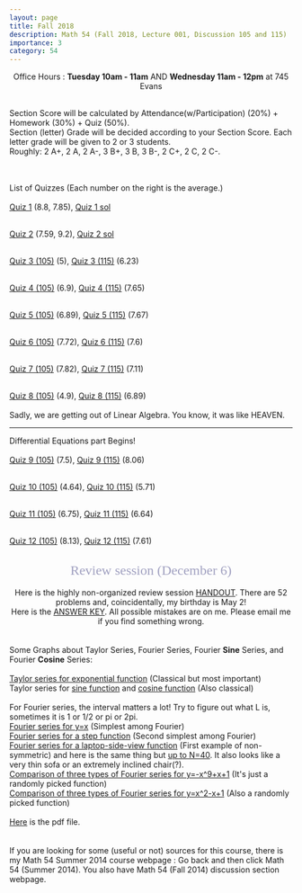 ```yaml
---
layout: page
title: Fall 2018
description: Math 54 (Fall 2018, Lecture 001, Discussion 105 and 115)
importance: 3
category: 54
---
```

<html>

<body>

<center> Office Hours : <b>Tuesday 10am - 11am</b> AND <b>Wednesday 11am - 12pm</b> at 745 Evans </center><br>

Section Score will be calculated by Attendance(w/Participation) (20%) + Homework (30%) + Quiz (50%).<br>
Section (letter) Grade will be decided according to your Section Score. Each letter grade will be given to 2 or 3 students.<br>Roughly: 2 A+, 2 A, 2 A-, 3 B+, 3 B, 3 B-, 2 C+, 2 C, 2 C-.

<br><br>List of Quizzes (Each number on the right is the average.)<br><br>
<a href="{{ site.url }}/assets/teaching/54f18/Quiz1.pdf">Quiz 1</a> (8.8, 7.85), <a href="{{ site.url }}/assets/teaching/54f18/Quiz1%20sol.pdf">Quiz 1 sol</a><br><br>

<a href="{{ site.url }}/assets/teaching/54f18/Quiz2.pdf">Quiz 2</a> (7.59, 9.2), <a href="{{ site.url }}/assets/teaching/54f18/Quiz2%20sol.pdf">Quiz 2 sol</a><br><br>

<a href="{{ site.url }}/assets/teaching/54f18/Quiz3(M).pdf">Quiz 3 (105)</a> (5), <a href="{{ site.url }}/assets/teaching/54f18/Quiz3(A).pdf">Quiz 3 (115)</a> (6.23)<br><br>

<a href="{{ site.url }}/assets/teaching/54f18/Quiz4(M).pdf">Quiz 4 (105)</a> (6.9), <a href="{{ site.url }}/assets/teaching/54f18/Quiz4(A).pdf">Quiz 4 (115)</a> (7.65)<br><br>

<a href="{{ site.url }}/assets/teaching/54f18/Quiz5(M).pdf">Quiz 5 (105)</a> (6.89), <a href="{{ site.url }}/assets/teaching/54f18/Quiz5(A).pdf">Quiz 5 (115)</a> (7.67)<br><br>

<a href="{{ site.url }}/assets/teaching/54f18/Quiz6(M).pdf">Quiz 6 (105)</a> (7.72), <a href="{{ site.url }}/assets/teaching/54f18/Quiz6(A).pdf">Quiz 6 (115)</a> (7.6)<br><br>

<a href="{{ site.url }}/assets/teaching/54f18/Quiz7(M).pdf">Quiz 7 (105)</a> (7.82), <a href="{{ site.url }}/assets/teaching/54f18/Quiz7(A).pdf">Quiz 7 (115)</a> (7.11)<br><br>

<a href="{{ site.url }}/assets/teaching/54f18/Quiz8(M).pdf">Quiz 8 (105)</a> (4.9), <a href="{{ site.url }}/assets/teaching/54f18/Quiz8(A).pdf">Quiz 8 (115)</a> (6.89)<br><br>
Sadly, we are getting out of Linear Algebra. You know, it was like HEAVEN.
<hr> Differential Equations part Begins!<br><br>
<a href="{{ site.url }}/assets/teaching/54f18/Quiz9(M).pdf">Quiz 9 (105)</a> (7.5), <a href="{{ site.url }}/assets/teaching/54f18/Quiz9(A).pdf">Quiz 9 (115)</a> (8.06)<br><br>

<a href="{{ site.url }}/assets/teaching/54f18/Quiz10(M).pdf">Quiz 10 (105)</a> (4.64), <a href="{{ site.url }}/assets/teaching/54f18/Quiz10(A).pdf">Quiz 10 (115)</a> (5.71)<br><br>

<a href="{{ site.url }}/assets/teaching/54f18/Quiz11(M).pdf">Quiz 11 (105)</a> (6.75), <a href="{{ site.url }}/assets/teaching/54f18/Quiz11(A).pdf">Quiz 11 (115)</a> (6.64)<br><br>

<a href="{{ site.url }}/assets/teaching/54f18/Quiz12(M).pdf">Quiz 12 (105)</a> (8.13), <a href="{{ site.url }}/assets/teaching/54f18/Quiz12(A).pdf">Quiz 12 (115)</a> (7.61)<br><br>
  
<center><font size="5" face="Verdana" color="var(--global-hover-color)">Review session (December 6)</font></center><br>

  <center>Here is the highly non-organized review session <a href="{{ site.url }}/assets/teaching/54f18/Review%20session.pdf">HANDOUT</a>. There are 52 problems and, coincidentally, my birthday is May 2!</center>
<center>Here is the <a href="{{ site.url }}/assets/teaching/54f18/Review%20session%20Answer%20key.pdf">ANSWER KEY</a>. All possible mistakes are on me. Please email me if you find something wrong.</center>
<br><br>
Some Graphs about Taylor Series, Fourier Series, Fourier <b>Sine</b> Series, and Fourier <b>Cosine</b> Series:<br><br>
<a href="{{ site.url }}/assets/teaching/54f18/TExp.png">Taylor series for exponential function</a> (Classical but most important)<br>
Taylor series for <a href="{{ site.url }}/assets/teaching/54f18/TSin.png">sine function</a> and <a href="{{ site.url }}/assets/teaching/54f18/TCos.png">cosine function</a> (Also classical)<br><br>For Fourier series, the interval matters a lot! Try to figure out what L is, sometimes it is 1 or 1/2 or pi or 2pi.<br>
<a href="{{ site.url }}/assets/teaching/54f18/Fx.png">Fourier series for y=x</a> (Simplest among Fourier)<br>
<a href="{{ site.url }}/assets/teaching/54f18/FStep.png">Fourier series for a step function</a> (Second simplest among Fourier)<br>
<a href="{{ site.url }}/assets/teaching/54f18/F10-3-3.png">Fourier series for a laptop-side-view function</a> (First example of non-symmetric) and here is the same thing but <a href="{{ site.url }}/assets/teaching/54f18/F10-3-3-40.png">up to N=40</a>. It also looks like a very thin sofa or an extremely inclined chair(?).<br>
<a href="{{ site.url }}/assets/teaching/54f18/FTSC1.png">Comparison of three types of Fourier series for y=-x^9+x+1</a> (It's just a randomly picked function)<br>
<a href="{{ site.url }}/assets/teaching/54f18/FTSC2.png">Comparison of three types of Fourier series for y=x^2-x+1</a> (Also a randomly picked function)<br><br>
<a href="{{ site.url }}/assets/teaching/54f18/Graphs.pdf">Here</a> is the pdf file.
<br><br><br>If you are looking for some (useful or not) sources for this course, there is my Math 54 Summer 2014 course webpage : Go back and then click Math 54 (Summer 2014). You also have Math 54 (Fall 2014) discussion section webpage.
</body>

</html>
